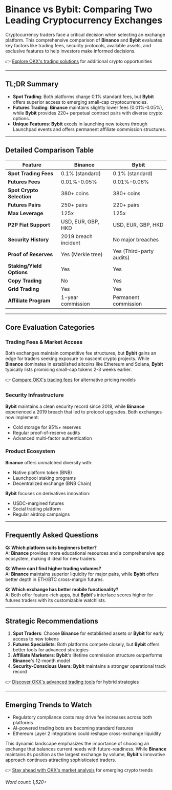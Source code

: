 # Binance vs Bybit: Comparing Two Leading Cryptocurrency Exchanges  

Cryptocurrency traders face a critical decision when selecting an exchange platform. This comprehensive comparison of **Binance** and **Bybit** evaluates key factors like trading fees, security protocols, available assets, and exclusive features to help investors make informed decisions.  

👉 [Explore OKX's trading solutions](https://bit.ly/okx-bonus) for additional crypto opportunities  

---

## TL;DR Summary  

- **Spot Trading**: Both platforms charge 0.1% standard fees, but **Bybit** offers superior access to emerging small-cap cryptocurrencies.  
- **Futures Trading**: **Binance** maintains slightly lower fees (0.01%-0.05%), while **Bybit** provides 220+ perpetual contract pairs with diverse crypto options.  
- **Unique Features**: **Bybit** excels in launching new tokens through Launchpad events and offers permanent affiliate commission structures.  

---

## Detailed Comparison Table  

| Feature                   | Binance                | Bybit                  |  
|--------------------------|------------------------|------------------------|  
| **Spot Trading Fees**    | 0.1% (standard)        | 0.1% (standard)        |  
| **Futures Fees**         | 0.01%-0.05%            | 0.01%-0.06%            |  
| **Spot Crypto Selection**| 380+ coins             | 380+ coins             |  
| **Futures Pairs**        | 250+ pairs             | 220+ pairs             |  
| **Max Leverage**         | 125x                   | 125x                   |  
| **P2P Fiat Support**     | USD, EUR, GBP, HKD     | USD, EUR, GBP, HKD     |  
| **Security History**     | 2019 breach incident   | No major breaches      |  
| **Proof of Reserves**    | Yes (Merkle tree)      | Yes (Third-party audits)|  
| **Staking/Yield Options**| Yes                    | Yes                    |  
| **Copy Trading**         | No                     | Yes                    |  
| **Grid Trading**         | Yes                    | Yes                    |  
| **Affiliate Program**    | 1-year commission      | Permanent commission   |  

---

## Core Evaluation Categories  

### Trading Fees & Market Access  
Both exchanges maintain competitive fee structures, but **Bybit** gains an edge for traders seeking exposure to nascent crypto projects. While **Binance** dominates in established altcoins like Ethereum and Solana, **Bybit** typically lists promising small-cap tokens 2-3 weeks earlier.  

👉 [Compare OKX's trading fees](https://bit.ly/okx-bonus) for alternative pricing models  

### Security Infrastructure  
**Bybit** maintains a clean security record since 2018, while **Binance** experienced a 2019 breach that led to protocol upgrades. Both exchanges now implement:  
- Cold storage for 95%+ reserves  
- Regular proof-of-reserve audits  
- Advanced multi-factor authentication  

### Product Ecosystem  
**Binance** offers unmatched diversity with:  
- Native platform token (BNB)  
- Launchpool staking programs  
- Decentralized exchange (BNB Chain)  

**Bybit** focuses on derivatives innovation:  
- USDC-margined futures  
- Social trading platform  
- Regular airdrop campaigns  

---

## Frequently Asked Questions  

**Q: Which platform suits beginners better?**  
A: **Binance** provides more educational resources and a comprehensive app ecosystem, making it ideal for new traders.  

**Q: Where can I find higher trading volumes?**  
A: **Binance** maintains superior liquidity for major pairs, while **Bybit** offers better depth in ETH/BTC cross-margin futures.  

**Q: Which exchange has better mobile functionality?**  
A: Both offer feature-rich apps, but **Bybit**'s interface scores higher for futures traders with its customizable watchlists.  

---

## Strategic Recommendations  

1. **Spot Traders**: Choose **Binance** for established assets or **Bybit** for early access to new tokens  
2. **Futures Specialists**: Both platforms compete closely, but **Bybit** offers better tools for advanced strategies  
3. **Affiliate Marketers**: **Bybit**'s lifetime commission structure outperforms **Binance**'s 12-month model  
4. **Security-Conscious Users**: **Bybit** maintains a stronger operational track record  

👉 [Discover OKX's advanced trading tools](https://bit.ly/okx-bonus) for hybrid strategies  

---

## Emerging Trends to Watch  

- Regulatory compliance costs may drive fee increases across both platforms  
- AI-powered trading bots are becoming standard features  
- Ethereum Layer 2 integrations could reshape cross-exchange liquidity  

This dynamic landscape emphasizes the importance of choosing an exchange that balances current needs with future-readiness. While **Binance** maintains its position as the largest exchange by volume, **Bybit**'s innovative approach continues attracting sophisticated traders.  

👉 [Stay ahead with OKX's market analysis](https://bit.ly/okx-bonus) for emerging crypto trends  

*Word count: 1,520+*  